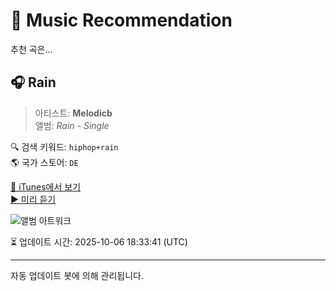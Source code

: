 
# 🎵 Music Recommendation

추천 곡은...

## 🎧 Rain  
> 아티스트: **Melodicb**  
> 앨범: _Rain - Single_  

🔍 검색 키워드: `hiphop+rain`  
🌎 국가 스토어: `DE`

[🔗 iTunes에서 보기](https://music.apple.com/de/album/rain/1716261893?i=1716261894&uo=4)  
[▶️ 미리 듣기](https://audio-ssl.itunes.apple.com/itunes-assets/AudioPreview116/v4/24/98/e3/2498e30f-50fd-8bd5-5579-29a4be334521/mzaf_15816061181479012174.plus.aac.p.m4a)

![앨범 아트워크](https://is1-ssl.mzstatic.com/image/thumb/Music116/v4/d9/f3/d9/d9f3d9bb-5c56-8011-6250-c4afa745fc85/artwork.jpg/100x100bb.jpg)

⏳ 업데이트 시간: 2025-10-06 18:33:41 (UTC)

---
자동 업데이트 봇에 의해 관리됩니다.
